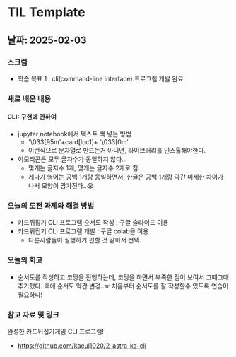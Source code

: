 # TIL Template

## 날짜: 2025-02-03

### 스크럼
- 학습 목표 1 : cli(command-line interface) 프로그램 개발 완료

### 새로 배운 내용
#### CLI: 구현에 관하여
- jupyter notebook에서 텍스트 색 넣는 방법
    - '\033[95m'+card[loc1]+ '\033[0m‘
    - 이런식으로 문자열로 만드는거 아니면, 라이브러리를 인스톨해야한다.
- 이모티콘은 모두 글자수가 동일하지 않다…
    - 몇개는 글자수 1개, 몇개는 글자수 2개로 침.
    - 게다가 영어는 공백 1개랑 동일하면서, 
    한글은 공백 1개랑 약간 미세한 차이가 나서 모양이 망가진다..😭

### 오늘의 도전 과제와 해결 방법
- 카드뒤집기 CLI 프로그램 순서도 작성 : 구글 슬라이드 이용
- 카드뒤집기 CLI 프로그램 개발 : 구글 colab을 이용
    - 다른사람들이 실행하기 편할 것 같아서 선택. 

### 오늘의 회고
- 순서도를 작성하고 코딩을 진행하는데,
코딩을 하면서 부족한 점이 보여서 그때그때 추가했다.
후에 순서도 약간 변경..ㅠ 
처음부터 순서도를 잘 작성할수 있도록 연습이 필요하다!

### 참고 자료 및 링크
완성한 카드뒤집기게임 CLI 프로그램!
- https://github.com/kaeul1020/2-astra-ka-cli
